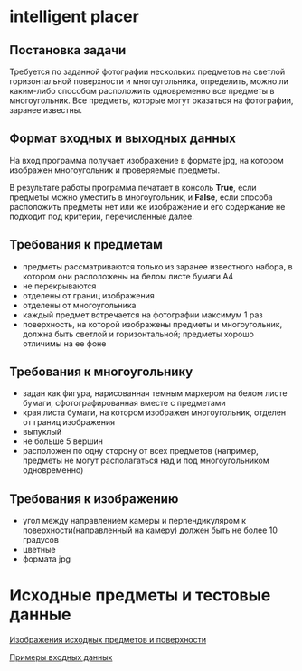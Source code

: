 # intelligent placer
## Постановка задачи
Требуется по заданной фотографии нескольких предметов на светлой горизонтальной поверхности и многоугольника, определить, можно ли каким-либо способом расположить одновременно все предметы в многоугольник. Все предметы, которые могут оказаться на фотографии, заранее известны.


## Формат входных и выходных данных
На вход программа получает изображение в формате jpg, на котором изображен многоугольник и проверяемые предметы.

В результате работы программа печатает в консоль **True**, если предметы можно уместить в многоугольник, и **False**, если способа расположить предметы нет или же изображение и его содержание не подходит под критерии, перечисленные далее.

## Требования к предметам
+ предметы рассматриваются только из заранее известного набора, в котором они расположены на белом листе бумаги А4
+ не перекрываются 
+ отделены от границ изображения
+ отделены от многоугольника
+ каждый предмет встречается на фотографии максимум 1 раз
+ поверхность, на которой изображены предметы и многоугольник, должна быть светлой и горизонтальной; предметы хорошо отличимы на ее фоне 
## Требования к многоугольнику
+ задан как фигура, нарисованная темным маркером на белом листе бумаги, сфотографированная вместе с предметами
+ края листа бумаги, на котором изображен многоугольник, отделен от границ изображения
+ выпуклый
+ не больше 5 вершин
+ расположен по одну сторону от всех предметов (например, предметы не могут располагаться над и под многоугольником одновременно)

## Требования к изображению
+ угол между направлением камеры и перпендикуляром к поверхности(направленный на камеру) должен быть не более 10 градусов
+ цветные
+ формата jpg

# Исходные предметы и тестовые данные
[Изображения исходных предметов и поверхности](data/items_images)

[Примеры входных данных](data/test_images)
